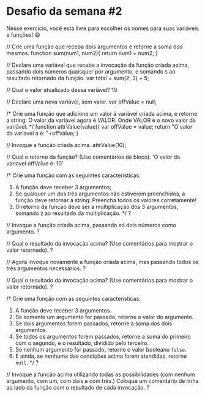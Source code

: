# Desafio da semana #2

Nesse exercício, você está livre para escolher os nomes para suas variáveis e funções! :smile:


// Crie uma função que receba dois argumentos e retorne a soma dos mesmos.
 function sum(num1, num2){
	return num1 + num2;
}

// Declare uma variável que receba a invocação da função criada acima, passando dois números quaisquer por argumento, e somando `5` ao resultado retornado da função.
var total = sum(2, 3) + 5;

// Qual o valor atualizado dessa variável?
10

// Declare uma nova variável, sem valor.
var offValue = null;

/*
Crie uma função que adicione um valor à variável criada acima, e retorne a string:
    O valor da variável agora é VALOR.
Onde VALOR é o novo valor da variável.
*/
 function attrValue(value){
	var offValue = value;
	return "O valor da variavel a é: "+offValue;
}

// Invoque a função criada acima.
attrValue(10);

// Qual o retorno da função? (Use comentários de bloco).
'O valor da variavel offValue é: 10'

/*
Crie uma função com as seguintes características:
1. A função deve receber 3 argumentos;
2. Se qualquer um dos três argumentos não estiverem preenchidos, a função deve retornar a string:
    Preencha todos os valores corretamente!
3. O retorno da função deve ser a multiplicação dos 3 argumentos, somando `2` ao resultado da multiplicação.
*/
?

// Invoque a função criada acima, passando só dois números como argumento.
?

// Qual o resultado da invocação acima? (Use comentários para mostrar o valor retornado).
?

// Agora invoque novamente a função criada acima, mas passando todos os três argumentos necessários.
?

// Qual o resultado da invocação acima? (Use comentários para mostrar o valor retornado).
?

/*
Crie uma função com as seguintes características:
1. A função deve receber 3 argumentos.
2. Se somente um argumento for passado, retorne o valor do argumento.
3. Se dois argumentos forem passados, retorne a soma dos dois argumentos.
4. Se todos os argumentos forem passados, retorne a soma do primeiro com o segundo, e o resultado, dividido pelo terceiro.
5. Se nenhum argumento for passado, retorne o valor booleano `false`.
6. E ainda, se nenhuma das condições acima forem atendidas, retorne `null`.
*/
?

// Invoque a função acima utilizando todas as possibilidades (com nenhum argumento, com um, com dois e com três.) Coloque um comentário de linha ao lado da função com o resultado de cada invocação.
?
```